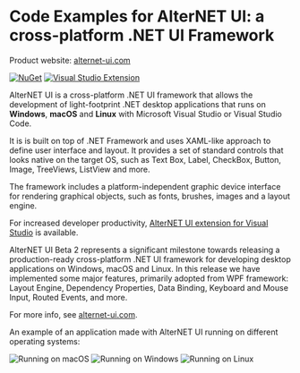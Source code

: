 # Code Examples for AlterNET UI: a cross-platform .NET UI Framework

Product website: [alternet-ui.com](https://alternet-ui.com)

[![NuGet](https://img.shields.io/nuget/v/Alternet.UI?color=%231CA823&label=NuGet)](https://www.nuget.org/packages/Alternet.UI)
[![Visual Studio Extension](https://img.shields.io/visual-studio-marketplace/v/AlternetSoftwarePTYLTD.AlternetUIForVS2022?color=%23007DC1&label=Visual%20Studio%20Extension)](https://marketplace.visualstudio.com/items?itemName=AlternetSoftwarePTYLTD.AlternetUIForVS2022)

AlterNET UI is a cross-platform .NET UI framework that allows the development of light-footprint .NET desktop applications that runs on **Windows**, **macOS** and **Linux** with Microsoft Visual Studio or Visual Studio Code.

It is is built on top of .NET Framework and uses XAML-like approach to define user interface and layout. It provides a set of standard controls that looks native on the target OS, such as Text Box, Label, CheckBox, Button, Image, TreeViews, ListView and more. 

The framework includes a platform-independent graphic device interface for rendering graphical objects, such as fonts, brushes, images and a layout engine.

For increased developer productivity, [AlterNET UI extension for Visual Studio](https://marketplace.visualstudio.com/items?itemName=AlternetSoftwarePTYLTD.AlternetUIForVS2022) is available.

AlterNET UI Beta 2 represents a significant milestone towards releasing a production-ready cross-platform .NET UI framework for developing desktop applications on Windows, macOS and Linux.
In this release we have implemented some major features, primarily adopted from WPF framework: Layout Engine, Dependency Properties, Data Binding, Keyboard and Mouse Input, Routed Events, and more.

For more info, see [alternet-ui.com](https://alternet-ui.com).

An example of an application made with AlterNET UI running on different operating systems:

![Running on macOS](https://raw.githubusercontent.com/alternetsoft/alternet-ui/master/Alternet.UI/Package/EmployeeFormSample-macOS.png)
![Running on Windows](https://raw.githubusercontent.com/alternetsoft/alternet-ui/master/Alternet.UI/Package/EmployeeFormSample-Windows.png)
![Running on Linux](https://raw.githubusercontent.com/alternetsoft/alternet-ui/master/Alternet.UI/Package/EmployeeFormSample-Linux.png)